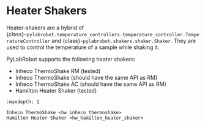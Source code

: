 # Heater Shakers

Heater-shakers are a hybrid of {class}`~pylabrobot.temperature_controllers.temperature_controller.TemperatureController` and {class}`~pylabrobot.shakers.shaker.Shaker`. They are used to control the temperature of a sample while shaking it.

PyLabRobot supports the following heater shakers:

- Inheco ThermoShake RM (tested)
- Inheco ThermoShake (should have the same API as RM)
- Inheco ThermoShake AC (should have the same API as RM)
- Hamilton Heater Shaker (tested)

```{toctree}
:maxdepth: 1

Inheco ThermoShake <hw_inheco_thermoshake>
Hamilton Heater Shaker <hw_hamilton_heater_shaker>
```

